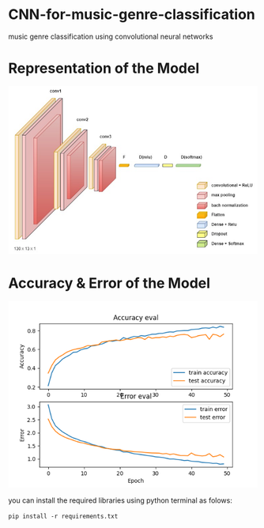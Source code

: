 # CNN-for-music-genre-classification
music genre classification using convolutional neural networks

# Representation of the Model
![alt text](https://github.com/Akschan/CNN-for-music-genre-classification/blob/main/images/diagram.jpg?raw=true)


# Accuracy & Error of the Model
![alt text](https://github.com/Akschan/CNN-for-music-genre-classification/blob/main/images/CNN.png?raw=true)



you can install the required libraries using python terminal as folows: 


`pip install -r requirements.txt`
